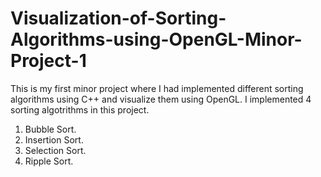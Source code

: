 # Visualization-of-Sorting-Algorithms-using-OpenGL-Minor-Project-1
This is my first minor project where I had implemented different sorting algorithms using C++ and visualize them using OpenGL.
I implemented 4 sorting algotrithms in this project.
1. Bubble Sort.
2. Insertion Sort.
3. Selection Sort.
4. Ripple Sort.
